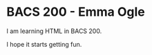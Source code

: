   
<h1>BACS 200 - Emma Ogle</h1>
<p>I am learning HTML in BACS 200.</p>
<p>I hope it starts getting fun.</p>
